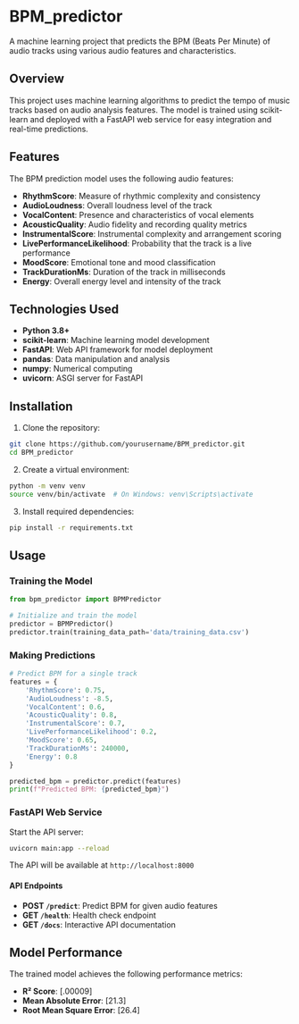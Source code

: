# BPM_predictor

A machine learning project that predicts the BPM (Beats Per Minute) of audio tracks using various audio features and characteristics.

## Overview

This project uses machine learning algorithms to predict the tempo of music tracks based on audio analysis features. The model is trained using scikit-learn and deployed with a FastAPI web service for easy integration and real-time predictions.

## Features

The BPM prediction model uses the following audio features:

- **RhythmScore**: Measure of rhythmic complexity and consistency
- **AudioLoudness**: Overall loudness level of the track
- **VocalContent**: Presence and characteristics of vocal elements
- **AcousticQuality**: Audio fidelity and recording quality metrics
- **InstrumentalScore**: Instrumental complexity and arrangement scoring
- **LivePerformanceLikelihood**: Probability that the track is a live performance
- **MoodScore**: Emotional tone and mood classification
- **TrackDurationMs**: Duration of the track in milliseconds
- **Energy**: Overall energy level and intensity of the track

## Technologies Used

- **Python 3.8+**
- **scikit-learn**: Machine learning model development
- **FastAPI**: Web API framework for model deployment
- **pandas**: Data manipulation and analysis
- **numpy**: Numerical computing
- **uvicorn**: ASGI server for FastAPI

## Installation

1. Clone the repository:
```bash
git clone https://github.com/yourusername/BPM_predictor.git
cd BPM_predictor
```

2. Create a virtual environment:
```bash
python -m venv venv
source venv/bin/activate  # On Windows: venv\Scripts\activate
```

3. Install required dependencies:
```bash
pip install -r requirements.txt
```

## Usage

### Training the Model

```python
from bpm_predictor import BPMPredictor

# Initialize and train the model
predictor = BPMPredictor()
predictor.train(training_data_path='data/training_data.csv')
```

### Making Predictions

```python
# Predict BPM for a single track
features = {
    'RhythmScore': 0.75,
    'AudioLoudness': -8.5,
    'VocalContent': 0.6,
    'AcousticQuality': 0.8,
    'InstrumentalScore': 0.7,
    'LivePerformanceLikelihood': 0.2,
    'MoodScore': 0.65,
    'TrackDurationMs': 240000,
    'Energy': 0.8
}

predicted_bpm = predictor.predict(features)
print(f"Predicted BPM: {predicted_bpm}")
```

### FastAPI Web Service

Start the API server:
```bash
uvicorn main:app --reload
```

The API will be available at `http://localhost:8000`

#### API Endpoints

- **POST `/predict`**: Predict BPM for given audio features
- **GET `/health`**: Health check endpoint
- **GET `/docs`**: Interactive API documentation


## Model Performance

The trained model achieves the following performance metrics:
- **R² Score**: [.00009]
- **Mean Absolute Error**: [21.3]
- **Root Mean Square Error**: [26.4]

